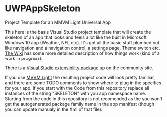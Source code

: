 # UWPAppSkeleton
Project Template for an MMVM Light Universal App

This here is the basis Visual Studio project template that will create the skeleton of an app that looks and feels a lot like the built in Microsoft Windows 10 app (Weather, NFL etc). It's got all the basic stuff plumbed out like navigation and a navigation control, a settings page, Theme switch etc. [The Wiki](https://github.com/dkackman/UWPAppSkeleton/wiki) has some more detailed description of how things work (kind of a work in progress).

There is a [Visual Studio extensibility package](https://visualstudiogallery.msdn.microsoft.com/909387a1-1483-4637-b536-f36692c0bc88) up on the community site.

If you use [MVVM Light](https://visualstudiogallery.msdn.microsoft.com/909387a1-1483-4637-b536-f36692c0bc88) the resulting project code will look pretty familiar, and there are some TODO comments to show where to plug in the specifics for your app. If you start with the Code from this repository replace all instances of the string "SKELETON" with you app namespace name. Starting from the code in this repository is not recomended as the you won't get the autogenerated package family name in the app manifest (though you can update manualy in the Xml of that file).
